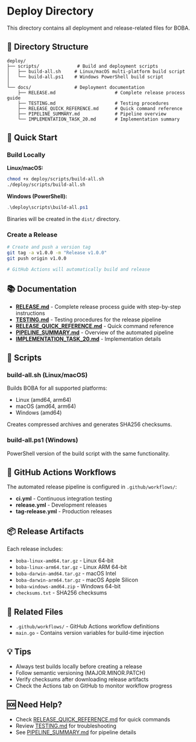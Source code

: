 # Deploy Directory

This directory contains all deployment and release-related files for BOBA.

## 📁 Directory Structure

```
deploy/
├── scripts/              # Build and deployment scripts
│   ├── build-all.sh     # Linux/macOS multi-platform build script
│   └── build-all.ps1    # Windows PowerShell build script
│
└── docs/                # Deployment documentation
    ├── RELEASE.md                      # Complete release process guide
    ├── TESTING.md                      # Testing procedures
    ├── RELEASE_QUICK_REFERENCE.md      # Quick command reference
    ├── PIPELINE_SUMMARY.md             # Pipeline overview
    └── IMPLEMENTATION_TASK_20.md       # Implementation summary
```

## 🚀 Quick Start

### Build Locally

**Linux/macOS:**
```bash
chmod +x deploy/scripts/build-all.sh
./deploy/scripts/build-all.sh
```

**Windows (PowerShell):**
```powershell
.\deploy\scripts\build-all.ps1
```

Binaries will be created in the `dist/` directory.

### Create a Release

```bash
# Create and push a version tag
git tag -a v1.0.0 -m "Release v1.0.0"
git push origin v1.0.0

# GitHub Actions will automatically build and release
```

## 📚 Documentation

- **[RELEASE.md](docs/RELEASE.md)** - Complete release process guide with step-by-step instructions
- **[TESTING.md](docs/TESTING.md)** - Testing procedures for the release pipeline
- **[RELEASE_QUICK_REFERENCE.md](docs/RELEASE_QUICK_REFERENCE.md)** - Quick command reference
- **[PIPELINE_SUMMARY.md](docs/PIPELINE_SUMMARY.md)** - Overview of the automated pipeline
- **[IMPLEMENTATION_TASK_20.md](docs/IMPLEMENTATION_TASK_20.md)** - Implementation details

## 🔧 Scripts

### build-all.sh (Linux/macOS)
Builds BOBA for all supported platforms:
- Linux (amd64, arm64)
- macOS (amd64, arm64)
- Windows (amd64)

Creates compressed archives and generates SHA256 checksums.

### build-all.ps1 (Windows)
PowerShell version of the build script with the same functionality.

## 🎯 GitHub Actions Workflows

The automated release pipeline is configured in `.github/workflows/`:
- **ci.yml** - Continuous integration testing
- **release.yml** - Development releases
- **tag-release.yml** - Production releases

## 📦 Release Artifacts

Each release includes:
- `boba-linux-amd64.tar.gz` - Linux 64-bit
- `boba-linux-arm64.tar.gz` - Linux ARM 64-bit
- `boba-darwin-amd64.tar.gz` - macOS Intel
- `boba-darwin-arm64.tar.gz` - macOS Apple Silicon
- `boba-windows-amd64.zip` - Windows 64-bit
- `checksums.txt` - SHA256 checksums

## 🔗 Related Files

- `.github/workflows/` - GitHub Actions workflow definitions
- `main.go` - Contains version variables for build-time injection

## 💡 Tips

- Always test builds locally before creating a release
- Follow semantic versioning (MAJOR.MINOR.PATCH)
- Verify checksums after downloading release artifacts
- Check the Actions tab on GitHub to monitor workflow progress

## 🆘 Need Help?

- Check [RELEASE_QUICK_REFERENCE.md](docs/RELEASE_QUICK_REFERENCE.md) for quick commands
- Review [TESTING.md](docs/TESTING.md) for troubleshooting
- See [PIPELINE_SUMMARY.md](docs/PIPELINE_SUMMARY.md) for pipeline details
